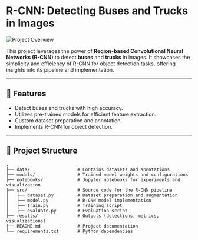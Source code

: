 # R-CNN: Detecting Buses and Trucks in Images

![Project Overview](path/to/your/image.png) <!-- Replace with a project-related image if available -->

This project leverages the power of **Region-based Convolutional Neural Networks (R-CNN)** to detect **buses** and **trucks** in images. It showcases the simplicity and efficiency of R-CNN for object detection tasks, offering insights into its pipeline and implementation.

---

## 🚀 Features

- Detect buses and trucks with high accuracy.
- Utilizes pre-trained models for efficient feature extraction.
- Custom dataset preparation and annotation.
- Implements R-CNN for object detection.

---

## 📁 Project Structure

```plaintext
.
├── data/                  # Contains datasets and annotations
├── models/                # Trained model weights and configurations
├── notebooks/             # Jupyter notebooks for experiments and visualization
├── src/                   # Source code for the R-CNN pipeline
│   ├── dataset.py         # Dataset preparation and augmentation
│   ├── model.py           # R-CNN model implementation
│   ├── train.py           # Training script
│   ├── evaluate.py        # Evaluation script
├── results/               # Outputs (detections, metrics, visualizations)
├── README.md              # Project documentation
└── requirements.txt       # Python dependencies

